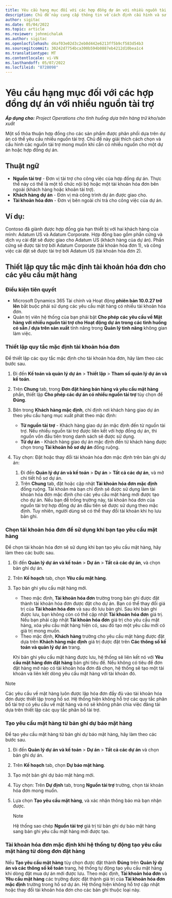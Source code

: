 ```yaml
---
title: Yêu cầu hạng mục đối với các hợp đồng dự án với nhiều nguồn tài trợ
description: Chủ đề này cung cấp thông tin về cách định cấu hình và sử dụng các yêu cầu của mặt hàng với nhiều nguồn tài trợ.
author: sigitac
ms.date: 05/04/2022
ms.topic: article
ms.reviewer: johnmichalak
ms.author: sigitac
ms.openlocfilehash: d4af03e02d3c2eb0d442e6213ff5b9cf583d54b3
ms.sourcegitcommit: 30242d7754bca300b594b0887eb4212d10bea1c4
ms.translationtype: MT
ms.contentlocale: vi-VN
ms.lasthandoff: 05/07/2022
ms.locfileid: "8728098"
---
```

# <a name="item-requirements-for-project-contracts-with-multiple-funding-sources"></a>Yêu cầu hạng mục đối với các hợp đồng dự án với nhiều nguồn tài trợ

_**Áp dụng cho:** Project Operations cho tình huống dựa trên hàng trữ kho/sản xuất_

Một số thỏa thuận hợp đồng cho các sản phẩm được phân phối dựa trên dự án có thể yêu cầu nhiều nguồn tài trợ. Chủ đề này giải thích cách chọn và cấu hình các nguồn tài trợ mong muốn khi cần có nhiều nguồn cho một dự án hoặc hợp đồng dự án.

## <a name="terminology"></a>Thuật ngữ

- **Nguồn tài trợ** - Đơn vị tài trợ cho công việc của hợp đồng dự án. Thực thể này có thể là một tổ chức nội bộ hoặc một tài khoản hóa đơn bên ngoài (khách hàng hoặc khoản tài trợ).
- **Khách hàng dự án** - Đơn vị mà công trình dự án được giao cho.
- **Tài khoản hóa đơn** - Đơn vị bên ngoài chi trả cho công việc của dự án.

## <a name="example"></a>Ví dụ:

Contoso đã giành được hợp đồng gia hạn thiết bị với hai khách hàng của mình: Adatum US và Adatum Corporate. Hợp đồng bao gồm phần cứng và dịch vụ cài đặt sẽ được giao cho Adatum US (khách hàng của dự án). Phần cứng sẽ được tài trợ bởi Adatum Corporate (tài khoản hóa đơn 1), và công việc cài đặt sẽ được tài trợ bởi Adatum US (tài khoản hóa đơn 2).

## <a name="set-up-invoice-account-defaulting-rules-for-item-requirements"></a>Thiết lập quy tắc mặc định tài khoản hóa đơn cho các yêu cầu mặt hàng

### <a name="prerequisites"></a>Điều kiện tiên quyết

- Microsoft Dynamics 365 Tài chính và Hoạt động **phiên bản 10.0.27 trở lên** bắt buộc phải sử dụng các yêu cầu mặt hàng có nhiều tài khoản hóa đơn.
- Quản trị viên hệ thống của bạn phải bật **Cho phép các yêu cầu về Mặt hàng với nhiều nguồn tài trợ cho Hoạt động dự án trong các tình huống có sẵn / dựa trên sản xuất** tính năng trong **Quản lý tính năng** không gian làm việc.

### <a name="set-up-the-invoice-account-defaulting-rules"></a>Thiết lập quy tắc mặc định tài khoản hóa đơn

Để thiết lập các quy tắc mặc định cho tài khoản hóa đơn, hãy làm theo các bước sau.

1. Đi đến **Kế toán và quản lý dự án** \> **Thiết lập** \> **Tham số quản lý dự án và kế toán**.
1. Trên **Chung** tab, trong **Đơn đặt hàng bán hàng và yêu cầu mặt hàng** phần, thiết lập **Cho phép các dự án có nhiều nguồn tài trợ** tùy chọn để **Đúng**.
1. Bên trong **Khách hàng mặc định**, chỉ định nơi khách hàng giao dự án theo yêu cầu hạng mục xuất phát theo mặc định:

    - **Từ nguồn tài trợ** - Khách hàng giao dự án mặc định đến từ nguồn tài trợ. Nếu nhiều nguồn tài trợ được liên kết với hợp đồng dự án, thì nguồn vốn đầu tiên trong danh sách sẽ được sử dụng.
    - **Từ dự án** - Khách hàng giao dự án mặc định đến từ khách hàng được chọn trong **Tài khoản hồ sơ dự án** đồng ruộng.

1. Tùy chọn: Đặt hoặc thay đổi tài khoản hóa đơn mặc định trên bản ghi dự án:

    1. Đi đến **Quản lý dự án và kế toán** \> **Dự án** \> **Tất cả các dự án**, và mở chi tiết hồ sơ dự án.
    2. Trên **Chung** tab, đặt hoặc cập nhật **Tài khoản hóa đơn mặc định** đồng ruộng. Tài khoản mà bạn chỉ định sẽ được sử dụng làm tài khoản hóa đơn mặc định cho các yêu cầu mặt hàng mới được tạo cho dự án. Nếu bạn để trống trường này, tài khoản hóa đơn của nguồn tài trợ hợp đồng dự án đầu tiên sẽ được sử dụng theo mặc định. Tuy nhiên, người dùng sẽ có thể thay đổi tài khoản khi họ lưu bản ghi.

### <a name="select-the-invoice-account-to-use-when-you-create-an-item-requirement"></a>Chọn tài khoản hóa đơn để sử dụng khi bạn tạo yêu cầu mặt hàng

Để chọn tài khoản hóa đơn sẽ sử dụng khi bạn tạo yêu cầu mặt hàng, hãy làm theo các bước sau.

1. Đi đến **Quản lý dự án và kế toán** \> **Dự án** \> **Tất cả các dự án**, và chọn bản ghi dự án.
1. Trên **Kế hoạch** tab, chọn **Yêu cầu mặt hàng**.
1. Tạo bản ghi yêu cầu mặt hàng mới.

    - Theo mặc định, **Tài khoản hóa đơn** trường trong bản ghi được đặt thành tài khoản hóa đơn được đặt cho dự án. Bạn có thể thay đổi giá trị của **Tài khoản hóa đơn** và sau đó lưu bản ghi. Sau khi bản ghi được lưu, bạn không còn có thể cập nhật **Tài khoản hóa đơn** giá trị. Nếu bạn phải cập nhật **Tài khoản hóa đơn** giá trị cho yêu cầu mặt hàng, xóa yêu cầu mặt hàng hiện có, sau đó tạo một yêu cầu mới có giá trị mong muốn.
    - Theo mặc định, **Khách hàng** trường cho yêu cầu mặt hàng được đặt dựa trên **Khách hàng mặc định** giá trị được đặt trên **Các thông số kế toán và quản lý dự án** trang.

    Khi bản ghi yêu cầu mặt hàng được lưu, hệ thống sẽ liên kết nó với **Yêu cầu mặt hàng đơn đặt hàng** bản ghi tiêu đề. Nếu không có tiêu đề đơn đặt hàng mở nào có tài khoản hóa đơn đã chọn, hệ thống sẽ tạo một tài khoản và liên kết dòng yêu cầu mặt hàng với tài khoản đó.

> [!NOTE]
> Các yêu cầu về mặt hàng luôn được lập hóa đơn đầy đủ vào tài khoản hóa đơn được thiết lập trong hồ sơ. Hệ thống hiện không hỗ trợ các quy tắc phân bổ tài trợ có yêu cầu về mặt hàng và nó sẽ không phân chia việc đăng tải dựa trên thiết lập các quy tắc phân bổ tài trợ.

### <a name="create-an-item-requirement-from-an-item-forecast-record"></a>Tạo yêu cầu mặt hàng từ bản ghi dự báo mặt hàng

Để tạo yêu cầu mặt hàng từ bản ghi dự báo mặt hàng, hãy làm theo các bước sau.

1. Đi đến **Quản lý dự án và kế toán** \> **Dự án** \> **Tất cả các dự án** và chọn bản ghi dự án.
1. Trên **Kế hoạch** tab, chọn **Dự báo mặt hàng**.
1. Tạo một bản ghi dự báo mặt hàng mới.
1. Tùy chọn: Trên **Dự định** tab, trong **Nguồn tài trợ** trường, chọn tài khoản hóa đơn mong muốn.
1. Lựa chọn **Tạo yêu cầu mặt hàng**, và xác nhận thông báo mà bạn nhận được.

    > [!NOTE]
    > Hệ thống sao chép **Nguồn tài trợ** giá trị từ bản ghi dự báo mặt hàng sang bản ghi yêu cầu mặt hàng mới được tạo.

### <a name="default-invoice-account-when-the-system-automatically-creates-an-item-requirement-from-a-purchase-order-line"></a>Tài khoản hóa đơn mặc định khi hệ thống tự động tạo yêu cầu mặt hàng từ dòng đơn đặt hàng

Nếu **Tạo yêu cầu mặt hàng** tùy chọn được đặt thành **Đúng** trên **Quản lý dự án và các thông số kế toán** trang, hệ thống tự động tạo yêu cầu mặt hàng khi dòng đặt mua dự án mới được lưu. Theo mặc định, **Tài khoản hóa đơn** và **Yêu cầu mặt hàng** các trường được đặt thành giá trị của **Tài khoản hóa đơn mặc định** trường trong hồ sơ dự án. Hệ thống hiện không hỗ trợ cập nhật hoặc thay đổi tài khoản hóa đơn cho các bản ghi thuộc loại này.
